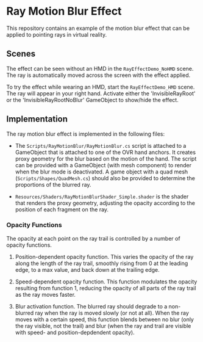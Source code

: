 
# Ray Motion Blur Effect

This repository contains an example of the motion blur effect that can be applied to pointing rays in virtual reality. 

## Scenes

The effect can be seen without an HMD in the `RayEffectDemo_NoHMD` scene. The ray is automatically moved across the screen with the effect applied.

To try the effect while wearing an HMD, start the `RayEffectDemo_HMD` scene. The ray will appear in your right hand. Activate either the 'InvisibleRayRoot' or the 'InvisibleRayRootNoBlur' GameObject to show/hide the effect.


## Implementation

The ray motion blur effect is implemented in the following files:

- The `Scripts/RayMotionBlur/RayMotionBlur.cs` script is attached to a GameObject that is attached to one of the OVR hand anchors. It creates proxy geometry for the blur based on the motion of the hand. The script can be provided with a GameObject (with mesh component) to render when the blur mode is deactivated. A game object with a quad mesh (`Scripts/Shapes/QuadMesh.cs`) should also be provided to determine the proportions of the blurred ray. 

- `Resources/Shaders/RayMotionBlurShader_Simple.shader` is the shader that renders the proxy geometry, adjusting the opacity according to the position of each fragment on the ray.


### Opacity Functions

The opacity at each point on the ray trail is controlled by a number of opacity functions.

1. Position-dependent opacity function. This varies the opacity of the ray along the length of the ray trail, smoothly rising from 0 at the leading edge, to a max value, and back down at the trailing edge.

2. Speed-dependent opacity function. This function modulates the opacity resulting from function 1, reducing the opacity of all parts of the ray trail as the ray moves faster.

3. Blur activation function. The blurred ray should degrade to a non-blurred ray when the ray is moved slowly (or not at all). When the ray moves with a certain speed, this function blends between no blur (only the ray visible, not the trail) and blur (when the ray and trail are visible with speed- and position-depdendent opacity).





